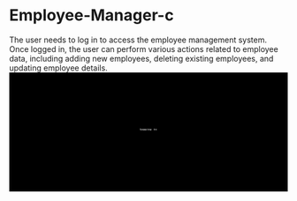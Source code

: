# Employee-Manager-c
The user needs to log in to access the employee management system. Once logged in, the user can perform various actions related to employee data, including adding new employees, deleting existing employees, and updating employee details.
![](https://github.com/Harinder441/Employee-Manager-c/blob/master/project2.gif?raw=true)
